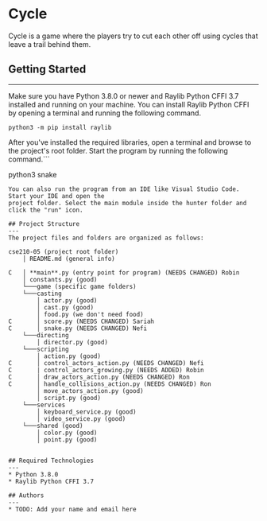 # Cycle

Cycle is a game where the players try to cut each other off using cycles that leave a trail behind them.

## Getting Started

---

Make sure you have Python 3.8.0 or newer and Raylib Python CFFI 3.7 installed and running on your machine. You can install Raylib Python CFFI by opening a terminal and running the following command.

```
python3 -m pip install raylib
```

After you've installed the required libraries, open a terminal and browse to the project's root folder. Start the program by running the following command.```

python3 snake

```
You can also run the program from an IDE like Visual Studio Code. Start your IDE and open the
project folder. Select the main module inside the hunter folder and click the "run" icon.

## Project Structure
---
The project files and folders are organized as follows:
```

```
cse210-05 (project root folder)
    │ README.md (general info)

C   │ **main**.py (entry point for program) (NEEDS CHANGED) Robin
    │ constants.py (good)
    └───game (specific game folders)
    └───casting
        │ actor.py (good)
        │ cast.py (good)
        │ food.py (we don't need food)
C       │ score.py (NEEDS CHANGED) Sariah
C       │ snake.py (NEEDS CHANGED) Nefi
    └───directing
        │ director.py (good)
    └───scripting
        │ action.py (good)
C       │ control_actors_action.py (NEEDS CHANGED) Nefi
C       | control_actors_growing.py (NEEDS ADDED) Robin
C       │ draw_actors_action.py (NEEDS CHANGED) Ron
C       │ handle_collisions_action.py (NEEDS CHANGED) Ron
        │ move_actors_action.py (good)
        │ script.py (good)
    └───services
        │ keyboard_service.py (good)
        │ video_service.py (good)
    └───shared (good)
        │ color.py (good)
        │ point.py (good)

```

```

## Required Technologies
---
* Python 3.8.0
* Raylib Python CFFI 3.7

## Authors
---
* TODO: Add your name and email here
```
